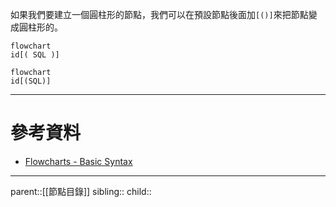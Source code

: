 如果我們要建立一個圓柱形的節點，我們可以在預設節點後面加`[()]`來把節點變成圓柱形的。
```Mermaid
flowchart
id[( SQL )]
```
```mermaid
flowchart
id[(SQL)]
```
- - -
# 參考資料
- [Flowcharts - Basic Syntax](https://mermaid.js.org/syntax/flowchart.html)
- - -
parent::[[節點目錄]]
sibling::
child::